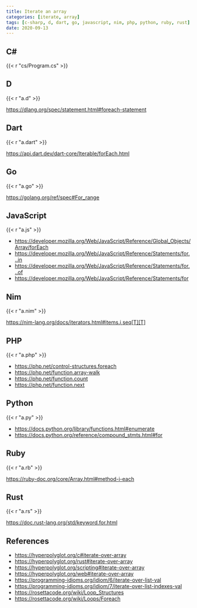 ```yaml
---
title: Iterate an array
categories: [iterate, array]
tags: [c-sharp, d, dart, go, javascript, nim, php, python, ruby, rust]
date: 2020-09-13
---
```


## C#

{{< r "cs/Program.cs" >}}

## D

{{< r "a.d" >}}

<https://dlang.org/spec/statement.html#foreach-statement>

## Dart

{{< r "a.dart" >}}

<https://api.dart.dev/dart-core/Iterable/forEach.html>

## Go

{{< r "a.go" >}}

<https://golang.org/ref/spec#For_range>

## JavaScript

{{< r "a.js" >}}

- <https://developer.mozilla.org/Web/JavaScript/Reference/Global_Objects/Array/forEach>
- <https://developer.mozilla.org/Web/JavaScript/Reference/Statements/for...in>
- <https://developer.mozilla.org/Web/JavaScript/Reference/Statements/for...of>
- <https://developer.mozilla.org/Web/JavaScript/Reference/Statements/for>

## Nim

{{< r "a.nim" >}}

<https://nim-lang.org/docs/iterators.html#items.i,seq[T][T]>

## PHP

{{< r "a.php" >}}

- <https://php.net/control-structures.foreach>
- <https://php.net/function.array-walk>
- <https://php.net/function.count>
- <https://php.net/function.next>

## Python

{{< r "a.py" >}}

- <https://docs.python.org/library/functions.html#enumerate>
- <https://docs.python.org/reference/compound_stmts.html#for>

## Ruby

{{< r "a.rb" >}}

<https://ruby-doc.org/core/Array.html#method-i-each>

## Rust

{{< r "a.rs" >}}

<https://doc.rust-lang.org/std/keyword.for.html>

## References

- <https://hyperpolyglot.org/c#iterate-over-array>
- <https://hyperpolyglot.org/rust#iterate-over-array>
- <https://hyperpolyglot.org/scripting#iterate-over-array>
- <https://hyperpolyglot.org/web#iterate-over-array>
- <https://programming-idioms.org/idiom/6/iterate-over-list-val>
- <https://programming-idioms.org/idiom/7/iterate-over-list-indexes-val>
- <https://rosettacode.org/wiki/Loop_Structures>
- <https://rosettacode.org/wiki/Loops/Foreach>
